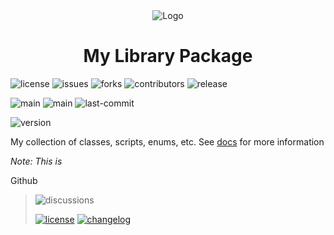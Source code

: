 <div align="center">
    <img alt="Logo" src="https://github.com/em-d3v/my-lib/docs/media/icon.svg" align="center">
    <h1 align="center">My Library Package</h1>
</div>

![license](https://custom-icon-badges.demolab.com/github/license/em-d3v/my-lib?logo=law)
![issues](https://custom-icon-badges.demolab.com/github/issues/em-d3v/my-lib?logo=issue)
![forks](https://img.shields.io/github/forks/em-d3v/my-lib)
![contributors](https://img.shields.io/github/contributors/em-d3v/my-lib)
![release](https://img.shields.io/github/v/release/em-d3v/my-lib?logo)

![main](https://img.shields.io/github/actions/workflow/status/em-d3v/my-lib/main.yml?logo=nodedotjs&logoColor=fff&labelColor=green)
![main](https://img.shields.io/github/actions/workflow/status/em-d3v/my-lib/main.yml?logoColor=fff)
![last-commit](https://custom-icon-badges.demolab.com/github/last-commit/em-d3v/my-lib?logo=commit)


[//]: # (![status]&#40;https://nodei.co/npm/@em-d3velop-9836/my-lib.png&#41;)

![version](https://img.shields.io/npm/v/em-tools?logo=npm)

My collection of classes, scripts, enums, etc. See [docs](https://github.com/em-d3v/my-lib/docs) for more information

_Note: This is_ 

Github

[//]: # (<iframe src=""></iframe>)

> ![discussions](https://img.shields.io/github/discussions/em-d3v/my-lib)
> 
> 
> [![license](https://custom-icon-badges.demolab.com/static/v1?label&message=LICENSE&logo=law&color=blue)](LICENSE.md)
> [![changelog](https://custom-icon-badges.demolab.com/static/v1?label&message=CHANGELOG&logo=log&color=blue)](CHANGELOG.md)

[//]: # ( [![contributors]&#40;https://custom-icon-badges.demolab.com/static/v1?label&message=CONTRIBUTING&logo=pencil&#41;]&#40;./CONTRIBUTING.md&#41;)





